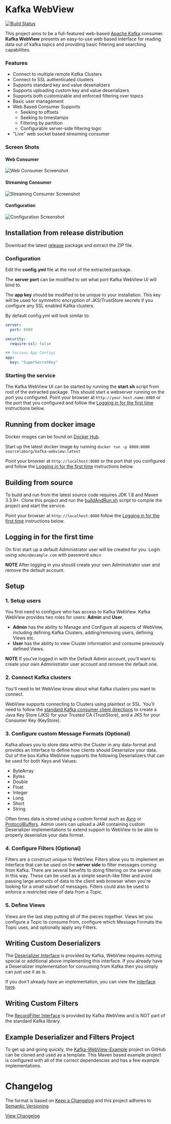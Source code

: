 # Kafka WebView

[![Build Status](https://travis-ci.org/SourceLabOrg/kafka-webview.svg?branch=master)](https://travis-ci.org/SourceLabOrg/kafka-webview)

This project aims to be a full-featured web-based [Apache Kafka](https://kafka.apache.org/) consumer.  **Kafka WebView** presents an easy-to-use web based interface for reading data out of kafka topics and providing basic filtering and searching capabilities.

### Features

- Connect to multiple remote Kafka Clusters
- Connect to SSL authenticated clusters
- Supports standard key and value deserializers
- Supports uploading custom key and value deserializers
- Supports both customizable and enforced filtering over topics
- Basic user management
- Web Based Consumer Supports
  - Seeking to offsets
  - Seeking to timestamps
  - Filtering by partition
  - Configurable server-side filtering logic
- "Live" web socket based streaming consumer
  
### Screen Shots

#### Web Consumer
![Web Consumer Screenshot](images/webconsumer.png)

#### Streaming Consumer
![Streaming Consumer Screenshot](images/streamingConsumer.png)

#### Configuration
![Configuration Screenshot](images/configuration.png)

## Installation from release distribution 

Download the latest [release](https://github.com/SourceLabOrg/kafka-webview/releases) package and extract the ZIP file.

### Configuration

Edit the **config.yml** file at the root of the extracted package. 

The **server port** can be modified to set what port Kafka WebView UI will bind to.  

The **app key** should be modified to be unique to your installation.  This key will be used for symmetric encryption of 
JKS/TrustStore secrets if you configure any SSL enabled Kafka clusters.

By default config.yml will look similar to:

```yml
server:
  port: 8080

security:
  require-ssl: false

## Various App Configs
app:
  key: "SuperSecretKey"
```

### Starting the service

The Kafka WebView UI can be started by running the **start.sh** script from root of the extracted package.
This should start a webserver running on the port you configured.  Point your browser at `http://your.host.name:8080` or the port that you configured and follow the [Logging in for the first time](#logging-in-for-the-first-time) instructions below.

## Running from docker image

Docker images can be found on [Docker Hub](https://hub.docker.com/r/sourcelaborg/kafka-webview).

Start up the latest docker image by running `docker run -p 8080:8080 sourcelaborg/kafka-webview:latest`

Point your browser at `http://localhost:8080` or the port that you configured and follow the [Logging in for the first time](#logging-in-for-the-first-time) instructions below.

## Building from source

To build and run from the latest source code requires JDK 1.8 and Maven 3.3.9+.  Clone this project and run the [buildAndRun.sh](https://github.com/SourceLabOrg/kafka-webview/blob/master/buildAndRun.sh) script to compile the project and start the service.

Point your browser at `http://localhost:8080` follow the [Logging in for the first time](#logging-in-for-the-first-time) instructions below.

## Logging in for the first time

On first start up a default Administrator user will be created for you.  Login using `admin@example.com` with password `admin`

**NOTE** After logging in you should create your own Administrator user and remove the default account.

## Setup ##

### 1. Setup users
                    
You first need to configure who has access to Kafka WebView.  Kafka WebView provides two roles for users: 
**Admin** and **User**.  

- **Admin** has the ability to Manage and Configure all aspects of WebView, including defining Kafka Clusters, adding/removing users, defining Views etc.  
- **User** has the ability to view Cluster information and consume previously defined Views.

**NOTE** If you've logged in with the Default Admin account, you'll want to create your own Administrator user account
and remove the default one.

### 2. Connect Kafka clusters

You'll need to let WebView know about what Kafka clusters you want to connect.

WebView supports connecting to Clusters using plaintext or SSL.  You'll need to follow the [standard Kafka consumer client directions](https://kafka.apache.org/documentation.html#security_ssl) to
create a Java Key Store (JKS) for your Trusted CA (TrustStore), and a JKS for your Consumer Key (KeyStore).

### 3. Configure custom Message Formats (Optional)

Kafka allows you to store data within the Cluster in any data-format and provides an Interface to define how clients should 
Deserialize your data.  Out of the box Kafka WebView supports the following Deserializers that can be used for both Keys and Values:

- ByteArray
- Bytes
- Double
- Float
- Integer
- Long
- Short
- String

Often times data is stored using a custom format such as [Avro](https://avro.apache.org/) or [ProtocolBuffers](https://developers.google.com/protocol-buffers/).
Admin users can upload a JAR containing custom Deserializer implementations to extend support to WebView to be able to properly deserialize your data format.

### 4. Configure Filters (Optional)

Filters are a construct unique to WebView.  Filters allow you to implement an Interface that can be used on the **server side** to filter messages coming from Kafka.  There are several benefits to doing
filtering on the server side in this way.  These can be used as a simple search-like filter and avoid passing large amounts of data
to the client web browser when you're looking for a small subset of messages.  Filters could also be used to enforce a restricted view of data from a Topic.

### 5. Define Views

Views are the last step putting all of the pieces together.  Views let you configure a Topic to consume from, configure which Message Formats the Topic uses, and optionally apply any Filters.

## Writing Custom Deserializers

The [Deserializer Interface](https://kafka.apache.org/0110/javadoc/org/apache/kafka/common/serialization/Deserializer.html)
is provided by Kafka, WebView requires nothing special or additional above implementing this interface.  If you already 
have a Deserializer implementation for consuming from Kafka then you simply can just use it as is.

If you don't already have an implementation, you can view the [interface here](https://github.com/apache/kafka/blob/0.11.0/clients/src/main/java/org/apache/kafka/common/serialization/Deserializer.java).

## Writing Custom Filters

The [RecordFilter Interface](https://github.com/SourceLabOrg/kafka-webview/blob/master/kafka-webview-plugin/src/main/java/org/sourcelab/kafka/webview/ui/plugin/filter/RecordFilter.java)
is provided by Kafka WebView and is NOT part of the standard Kafka library.

## Example Deserializer and Filters Project

To get up and going quickly, the [Kafka-WebView-Example](#) project on GitHub can be cloned and used as a template.
This Maven based example project is configured with all of the correct dependencies and has a few example 
implementations.

# Changelog

The format is based on [Keep a Changelog](http://keepachangelog.com/)
and this project adheres to [Semantic Versioning](http://semver.org/).

[View Changelog](CHANGELOG.md)
